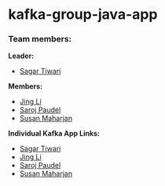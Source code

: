 # kafka-group-java-app

### Team members:
**Leader:**
   * [Sagar Tiwari](https://github.com/005sagar)
   
 **Members:**
   * [Jing Li](https://github.com/JingLi521864)
   * [Saroj Paudel](https://github.com/spsaroj)
   * [Susan Maharjan](https://github.com/susanmaharjan)

**Individual Kafka App Links:**
  * [Sagar Tiwari](https://github.com/spsaroj/kafka-encryption)
  * [Jing Li](https://github.com/JingLi521864/kafka-jingli)
  * [Saroj Paudel](https://github.com/spsaroj/kafka-encryption)
  * [Susan Maharjan](https://github.com/susanmaharjan/kafka-app-2)
